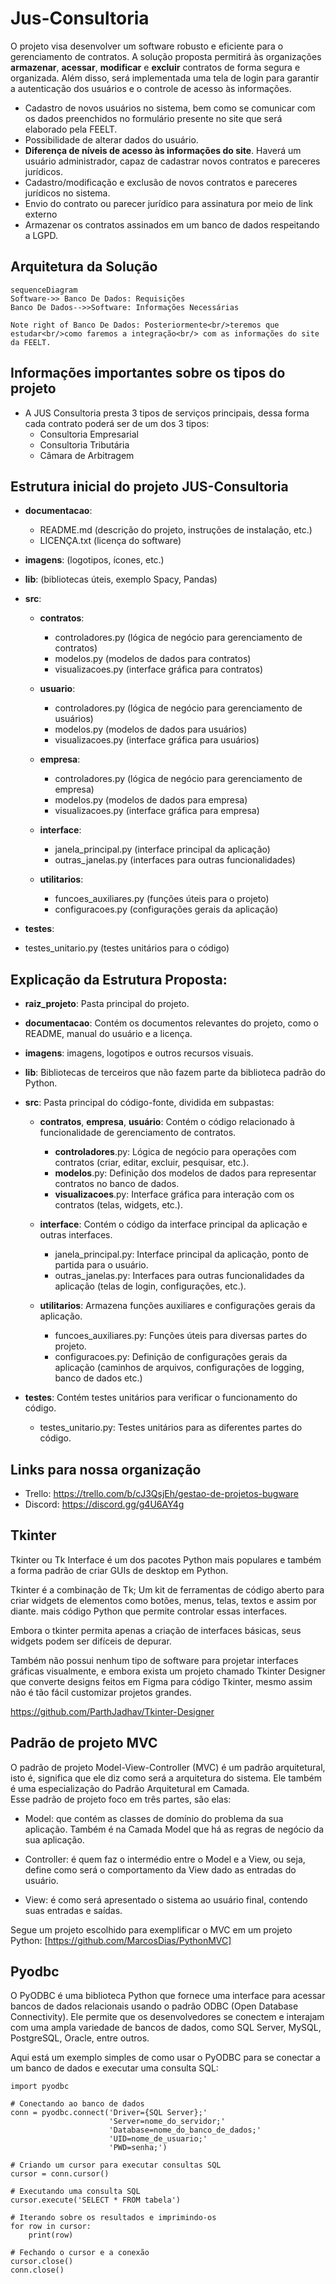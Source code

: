 # Jus-Consultoria
O projeto visa desenvolver um software robusto e eficiente para o
gerenciamento de contratos. A solução proposta permitirá às
organizações **armazenar**, **acessar**, **modificar** e **excluir** contratos de forma segura e organizada. Além disso, será implementada uma tela de login
para garantir a autenticação dos usuários e o controle de acesso às
informações.

- Cadastro de novos usuários no sistema, bem como se comunicar com os dados preenchidos no formulário presente no site que será elaborado pela FEELT.
- Possibilidade de alterar dados do usuário.
- **Diferença de níveis de acesso às informações do site**. Haverá um usuário administrador, capaz de cadastrar novos contratos e pareceres jurídicos. 
- Cadastro/modificação e exclusão de novos contratos e pareceres jurídicos no sistema.
- Envio do contrato ou parecer jurídico para assinatura por meio de link externo
- Armazenar os contratos assinados em um banco de dados respeitando a LGPD. 
## Arquitetura da Solução

```mermaid
sequenceDiagram
Software->> Banco De Dados: Requisições
Banco De Dados-->>Software: Informações Necessárias

Note right of Banco De Dados: Posteriormente<br/>teremos que estudar<br/>como faremos a integração<br/> com as informações do site da FEELT.

```

## Informações importantes sobre os tipos do projeto

 - A JUS Consultoria presta 3 tipos de serviços principais, dessa forma cada contrato poderá ser de um dos 3 tipos:
	 - Consultoria Empresarial
	 - Consultoria Tributária
	 - Câmara de Arbitragem


## Estrutura inicial do projeto JUS-Consultoria

 -   **documentacao**:
	 -  README.md (descrição do projeto, instruções de instalação, etc.)
      - LICENÇA.txt (licença do software)
    

-   **imagens**: (logotipos, ícones, etc.)
    
-   **lib**: (bibliotecas úteis, exemplo Spacy, Pandas)
    
-   **src**:
  
	-   **contratos**:
		-   controladores.py (lógica de negócio para gerenciamento de contratos)
		-   modelos.py (modelos de dados para contratos)
		-   visualizacoes.py (interface gráfica para contratos)
    
	-   **usuario**:
		-   controladores.py (lógica de negócio para gerenciamento de usuários)    
		-   modelos.py (modelos de dados para usuários)  
		-   visualizacoes.py (interface gráfica para usuários)
    
	-   **empresa**:
		-   controladores.py (lógica de negócio para gerenciamento de empresa)  
		-   modelos.py (modelos de dados para empresa)   
		-   visualizacoes.py (interface gráfica para empresa)
    
	-   **interface**:
		-   janela_principal.py (interface principal da aplicação)
		-   outras_janelas.py (interfaces para outras funcionalidades)
	
	-   **utilitarios**:
		-   funcoes_auxiliares.py (funções úteis para o projeto)
		-   configuracoes.py (configurações gerais da aplicação)
    
-   **testes**:
-   testes_unitario.py (testes unitários para o código)
    


## Explicação da Estrutura Proposta:

 -   **raiz_projeto**: Pasta principal do projeto.
    
 -   **documentacao**: Contém os documentos relevantes do projeto, como o README, manual do usuário e a licença.
    
 -   **imagens**: imagens, logotipos e outros recursos visuais.
    
 -   **lib**: Bibliotecas de terceiros que não fazem parte da biblioteca padrão do Python.
 
 -    **src**: Pasta principal do código-fonte, dividida em subpastas:

 	  -    **contratos**, **empresa**, **usuário**: Contém o código relacionado à funcionalidade de gerenciamento de contratos.
    
 			-   **controladores**.py: Lógica de negócio para operações com contratos (criar, editar, excluir, pesquisar, etc.).
			-   **modelos**.py: Definição dos modelos de dados para representar contratos no banco de dados.
			-   **visualizacoes**.py: Interface gráfica para interação com os contratos (telas, widgets, etc.).

	  -   **interface**: Contém o código da interface principal da aplicação e outras interfaces.
     
	 		-   janela_principal.py: Interface principal da aplicação, ponto de partida para o usuário.
			-   outras_janelas.py: Interfaces para outras funcionalidades da aplicação (telas de login, configurações, etc.).

	  -   **utilitarios**: Armazena funções auxiliares e configurações gerais da aplicação.
     
			-   funcoes_auxiliares.py: Funções úteis para diversas partes do projeto.
			-   configuracoes.py: Definição de configurações gerais da aplicação (caminhos de arquivos, configurações de logging, banco de dados etc.)

 -   **testes**: Contém testes unitários para verificar o funcionamento do código.

	 - testes_unitario.py: Testes unitários para as diferentes partes do código.


## Links para nossa organização

 - Trello: https://trello.com/b/cJ3QsjEh/gestao-de-projetos-bugware
 - Discord: https://discord.gg/g4U6AY4g


## Tkinter
Tkinter ou Tk Interface é um dos pacotes Python mais populares e também a forma padrão de criar GUIs de desktop em Python.

Tkinter é a combinação de Tk; Um kit de ferramentas de código aberto para criar widgets de elementos como botões, menus, telas, textos e assim por diante. mais código Python que permite controlar essas interfaces.

Embora o tkinter permita apenas a criação de interfaces básicas, seus widgets podem ser difíceis de depurar.

Também não possui nenhum tipo de software para projetar interfaces gráficas visualmente, e embora exista um projeto chamado Tkinter Designer que converte designs feitos em Figma para código Tkinter, mesmo assim não é tão fácil customizar projetos grandes.

https://github.com/ParthJadhav/Tkinter-Designer
 
 
## Padrão de projeto MVC

O padrão de projeto Model-View-Controller (MVC) é um padrão arquitetural, isto é, significa que ele diz como será a arquitetura do sistema. Ele também é uma especialização do Padrão Arquitetural em Camada.  
Esse padrão de projeto foco em três partes, são elas:

-   Model: que contém as classes de domínio do problema da sua aplicação. Também é na Camada Model que há as regras de negócio da sua aplicação.
    
-   Controller: é quem faz o intermédio entre o Model e a View, ou seja, define como será o comportamento da View dado as entradas do usuário.
    
-   View: é como será apresentado o sistema ao usuário final, contendo suas entradas e saídas.   

Segue um projeto escolhido para exemplificar o MVC em um projeto Python:
[https://github.com/MarcosDias/PythonMVC]

## Pyodbc

O PyODBC é uma biblioteca Python que fornece uma interface para acessar bancos de dados relacionais usando o padrão ODBC (Open Database Connectivity). Ele permite que os desenvolvedores se conectem e interajam com uma ampla variedade de bancos de dados, como SQL Server, MySQL, PostgreSQL, Oracle, entre outros.

Aqui está um exemplo simples de como usar o PyODBC para se conectar a um banco de dados e executar uma consulta SQL:
```
import pyodbc

# Conectando ao banco de dados
conn = pyodbc.connect('Driver={SQL Server};'
                      'Server=nome_do_servidor;'
                      'Database=nome_do_banco_de_dados;'
                      'UID=nome_de_usuario;'
                      'PWD=senha;')

# Criando um cursor para executar consultas SQL
cursor = conn.cursor()

# Executando uma consulta SQL
cursor.execute('SELECT * FROM tabela')

# Iterando sobre os resultados e imprimindo-os
for row in cursor:
    print(row)

# Fechando o cursor e a conexão
cursor.close()
conn.close()

```
